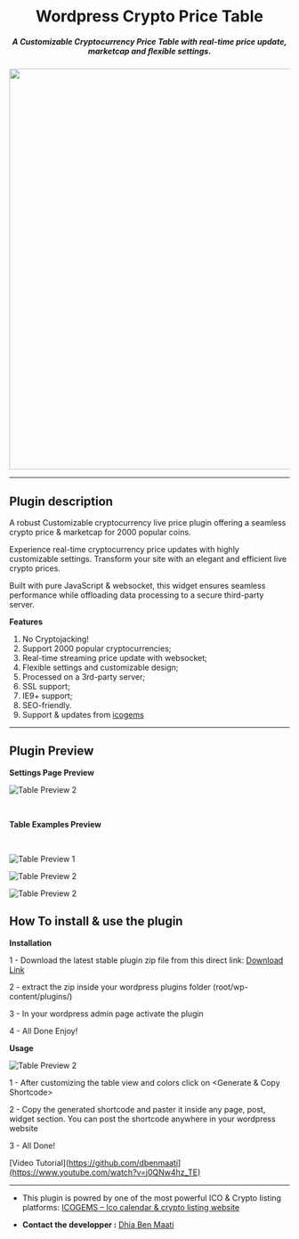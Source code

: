 <h1 align="center">Wordpress Crypto Price Table</h1>

<h5 align="center">A Customizable Cryptocurrency Price Table with real-time price update, marketcap and flexible settings.<h4>

<p align="center">
    <img src="https://icogems.com/img/wp-data/cpt-wp-banner.jpg" width="720">
</p>


----

## Plugin description
A robust Customizable cryptocurrency live price plugin offering a seamless crypto price & marketcap for 2000 popular coins. 

Experience real-time cryptocurrency price updates with highly customizable settings. Transform your site with an elegant and efficient live crypto prices.

Built with pure JavaScript & websocket, this widget ensures seamless performance while offloading data processing to a secure third-party server. 

**Features**
1. No Cryptojacking!
2. Support 2000 popular cryptocurrencies;
3. Real-time streaming price update with websocket;
4. Flexible settings and customizable design;
5. Processed on a 3rd-party server;
6. SSL support;
7. IE9+ support;
8. SEO-friendly.
9.  Support & updates from [icogems](https://icogems.com)

----
## Plugin Preview
**Settings Page Preview**
<br>

![Table Preview 2](https://icogems.com/img/wp-data/sc5-settings.jpg)

<br>

**Table Examples Preview**

<br>

![Table Preview 1](https://icogems.com/img/wp-data/sc1.jpg)

![Table Preview 2](https://icogems.com/img/wp-data/sc3.jpg)

![Table Preview 2](https://icogems.com/img/wp-data/sc2.jpg)


## How To install & use the plugin

**Installation**

1 - Download the latest stable plugin zip file from this direct link: [Download Link](https://github.com/dbenmaati/crypto-price-table-wordpress-widget/releases/tag/Stable)

2 - extract the zip inside your wordpress plugins folder 
(root/wp-content/plugins/)

3 - In your wordpress admin page activate the plugin

4 - All Done Enjoy!

**Usage**

![Table Preview 2](https://icogems.com/img/wp-data/sc5-settings.jpg)

1 - After customizing the table view and colors click on <Generate & Copy Shortcode>

2 - Copy the generated shortcode and paster it inside any page, post, widget section. 
You can post the shortcode anywhere in your wordpress website

3 - All Done!

[Video Tutorial](https://github.com/dbenmaati](https://www.youtube.com/watch?v=j0QNw4hz_TE)


---

* This plugin is powred by one of the most powerful ICO & Crypto listing platforms: [ICOGEMS – Ico calendar & crypto listing website](https://icogems.com)

* **Contact the developper :** [Dhia Ben Maati](https://github.com/dbenmaati)
